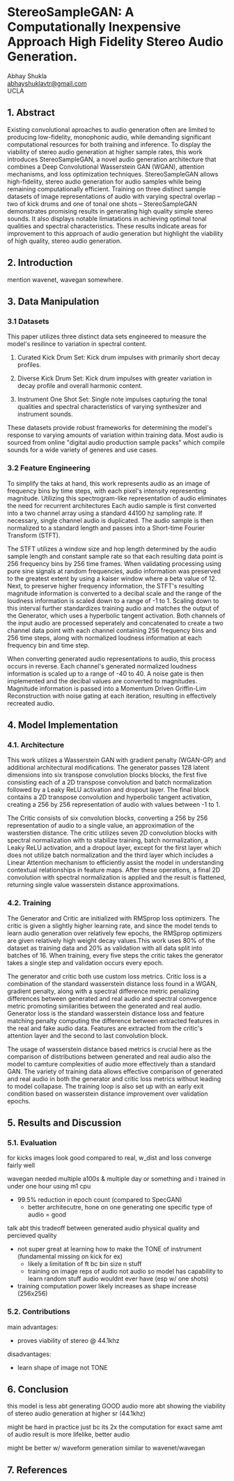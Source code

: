 # StereoSampleGAN: A Computationally Inexpensive Approach High Fidelity Stereo Audio Generation.

Abhay Shukla\
abhayshuklavtr@gmail.com\
UCLA

## 1. Abstract

Existing convolutional aproaches to audio generation often are limited to producing low-fidelity, monophonic audio, while demanding significant computational resources for both training and inference. To display the viability of stereo audio generation at higher sample rates, this work introduces StereoSampleGAN, a novel audio generation architecture that combines a Deep Convolutional Wasserstein GAN (WGAN), attention mechanisms, and loss optimization techniques. StereoSampleGAN allows high-fidelity, stereo audio generation for audio samples while being remaining computationally efficient. Training on three distinct sample datasets of image representations of audio with varying spectral overlap – two of kick drums and one of tonal one shots – StereoSampleGAN demonstrates promising results in generating high quality simple stereo sounds. It also displays notable limiatations in achieving optimal tonal qualities and spectral characteristics. These results indicate areas for improvement to this approach of audio generation but highlight the viability of high quality, stereo audio generation.

## 2. Introduction

mention wavenet, wavegan somewhere.

## 3. Data Manipulation

### 3.1 Datasets

This paper utilizes three distinct data sets engineered to measure the model's resilince to variation in spectral content.

1. Curated Kick Drum Set: Kick drum impulses with primarily short decay profiles.

2. Diverse Kick Drum Set: Kick drum impulses with greater variation in decay profile and overall harmonic content.

3. Instrument One Shot Set: Single note impulses capturing the tonal qualities and spectral characteristics of varying synthesizer and instrument sounds.

These datasets provide robust frameworks for determining the model's response to varying amounts of variation within training data. Most audio is sourced from online "digital audio production sample packs" which compile sounds for a wide variety of generes and use cases.

### 3.2 Feature Engineering

To simplify the taks at hand, this work represents audio as an image of frequency bins by time steps, with each pixel's intensity representing magnitude. Utilizing this spectrogram-like representation of audio eliminates the need for recurrent architectures Each audio sample is first converted into a two channel array using a standard 44100 hz sampling rate. If necessary, single channel audio is duplicated. The audio sample is then normalized to a standard length and passes into a Short-time Fourier Transform (STFT).

The STFT utilizes a window size and hop length determined by the audio sample length and constant sample rate so that each resulting data point is 256 frequency bins by 256 time frames. When validating processing using pure sine signals at random frequencies, audio information was preserved to the greatest extent by using a kaiser window where a beta value of 12. Next, to preserve higher frequency information, the STFT's resulting magnitude information is converted to a decibal scale and the range of the loudness information is scaled down to a range of -1 to 1. Scaling down to this interval further standardizes training audio and matches the output of the Generator, which uses a hyperbolic tangent activation. Both channels of the input audio are processed seperately and concatenated to create a two channel data point with each channel containing 256 frequency bins and 256 time steps, along with normalized loudness information at each frequency bin and time step.

When converting generated audio representations to audio, this process occurs in reverse. Each channel's generated normalized loudness information is scaled up to a range of -40 to 40. A noise gate is then implemented and the decibal values are converted to magnitudes. Magnitude information is passed into a Momentum Driven Griffin-Lim Reconstruction with noise gating at each iteration, resulting in effectively recreated audio.

## 4. Model Implementation

### 4.1. Architecture

This work utilizes a Wasserstein GAN with gradient penalty (WGAN-GP) and additional architectural modifications. The generator passes 128 latent dimensions into six transpose convolution blocks blocks, the first five consisting each of a 2D transpose convolution and batch normalization followed by a Leaky ReLU activation and dropout layer. The final block contains a 2D transpose convolution and hyperbolic tangent activation, creating a 256 by 256 representation of audio with values between -1 to 1.

The Critic consists of six convolution blocks, converting a 256 by 256 representation of audio to a single value, an approximation of the wasterstien distance. The critic utilizes seven 2D convolution blocks with spectral normalization with to stabilize training, batch normalization, a Leaky ReLU activation, and a dropout layer, except for the first layer which does not utilize batch normalization and the third layer which includes a Linear Attention mechanism to efficiently assist the model in understanding contextual relationships in feature maps. After these operations, a final 2D convolution with spectral normalization is applied and the result is flattened, returning single value wasserstein distance approximations.

### 4.2. Training

The Generator and Critic are initialized with RMSprop loss optimizers. The critic is given a slightly higher learning rate, and since the model tends to learn audio generation over relatively few epochs, the RMSprop optimizers are given relatively high weight decay values.This work uses 80% of the dataset as training data and 20% as validation with all data split into batches of 16. When training, every five steps the critic takes the generator takes a single step and validation occurs every epoch.

The generator and critic both use custom loss metrics. Critic loss is a combination of the standard wasserstein distance loss found in a WGAN, gradient penalty, along with a spectral difference metric penalizing differences between generated and real audio and spectral convergence metric promoting similarities between the generated and real audio. Generator loss is the standard wasserstein distance loss and feature matching penalty computing the difference between extracted features in the real and fake audio data. Features are extracted from the critic's attention layer and the second to last convolution block.

The usage of wasserstein distance based metrics is crucial here as the comparison of distributions between generated and real audio also the model to camture complexities of audio more effectively than a standard GAN. The variety of training data allows effective comparison of generated and real audio in both the generator and critic loss metrics without leading to model collapase. The training loop is also set up with an early exit condition based on wasserstein distance improvement over validation epochs.

## 5. Results and Discussion

### 5.1. Evaluation

for kicks images look good compared to real, w_dist and loss converge fairly well

wavegan needed multiple a100s & multiple day or something and i trained in under one hour using m1 cpu

- 99.5% reduction in epoch count (compared to SpecGAN)
  - better architecutre, hone on one generating one specific type of audio = good

talk abt this tradeoff between generated audio physical quality and percieved quality

- not super great at learning how to make the TONE of instrument (fundamental missing on kick for ex)
  - likely a limitation of ft bc bin size n stuff
  - training on image reps of audio not audio so model has capability to learn random stuff audio wouldnt ever have (esp w/ one shots)
- training computation power likely increases as shape increase (256x256)

### 5.2. Contributions

main advantages:

- proves viability of stereo @ 44.1khz

disadvantages:

- learn shape of image not TONE

## 6. Conclusion

this model is less abt generating GOOD audio more abt showing the viability of stereo audio generation at higher sr (44.1khz)

might be hard in practice just bc its 2x the computation for exact same amt of audio
result is more lifelike, better audio

might be better w/ waveform generation similar to wavenet/wavegan

## 7. References
